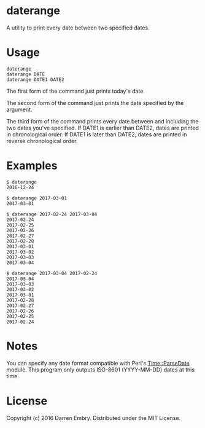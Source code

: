 daterange
=========

A utility to print every date between two specified dates.

Usage
=====

    daterange
    daterange DATE
	daterange DATE1 DATE2
	
The first form of the command just prints today's date.

The second form of the command just prints the date specified by the
argument.

The third form of the command prints every date between and including
the two dates you've specified.  If DATE1 is earlier than DATE2, dates
are printed in chronological order.  If DATE1 is later than DATE2,
dates are printed in reverse chronological order.

Examples
========

    $ daterange
	2016-12-24
	
	$ daterange 2017-03-01
	2017-03-01
	
	$ daterange 2017-02-24 2017-03-04
	2017-02-24
	2017-02-25
	2017-02-26
	2017-02-27
	2017-02-28
	2017-03-01
	2017-03-02
	2017-03-03
	2017-03-04
	
	$ daterange 2017-03-04 2017-02-24
	2017-03-04
	2017-03-03
	2017-03-02
	2017-03-01
	2017-02-28
	2017-02-27
	2017-02-26
	2017-02-25
	2017-02-24

Notes
=====

You can specify any date format compatible with Perl's
[Time::ParseDate](http://search.cpan.org/~muir/Time-modules/lib/Time/ParseDate.pm)
module.  This program only outputs ISO-8601 (YYYY-MM-DD) dates at this
time.

License
=======

Copyright (c) 2016 Darren Embry.  Distributed under the MIT License.

